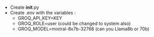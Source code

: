- Create **init**.py
- Create .env with the variables :
  - GROQ_API_KEY=KEY
  - GROQ_ROLE=user (could be changed to system also)
  - GROQ_MODEL=mixtral-8x7b-32768 (can you Llama8b or 70b)
